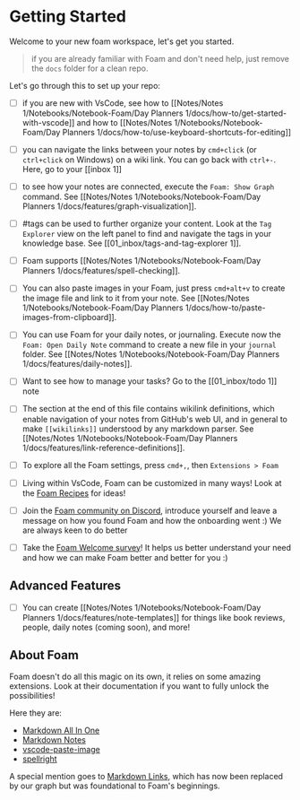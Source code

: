 # Getting Started

Welcome to your new foam workspace, let's get you started.

> if you are already familiar with Foam and don't need help, just remove the `docs` folder for a clean repo.

Let's go through this to set up your repo:

- [ ] if you are new with VsCode, see how to [[Notes/Notes 1/Notebooks/Notebook-Foam/Day Planners 1/docs/how-to/get-started-with-vscode]] and how to [[Notes/Notes 1/Notebooks/Notebook-Foam/Day Planners 1/docs/how-to/use-keyboard-shortcuts-for-editing]]

- [ ] you can navigate the links between your notes by `cmd+click` (or `ctrl+click` on Windows) on a wiki link. You can go back with `ctrl+-`. Here, go to your [[inbox 1]]

- [ ] to see how your notes are connected, execute the `Foam: Show Graph` command. See [[Notes/Notes 1/Notebooks/Notebook-Foam/Day Planners 1/docs/features/graph-visualization]].

- [ ] #tags can be used to further organize your content. Look at the `Tag Explorer` view on the left panel to find and navigate the tags in your knowledge base. See [[01_inbox/tags-and-tag-explorer 1]].

- [ ] Foam supports [[Notes/Notes 1/Notebooks/Notebook-Foam/Day Planners 1/docs/features/spell-checking]].

- [ ] You can also paste images in your Foam, just press `cmd+alt+v` to create the image file and link to it from your note. See [[Notes/Notes 1/Notebooks/Notebook-Foam/Day Planners 1/docs/how-to/paste-images-from-clipboard]].

- [ ] You can use Foam for your daily notes, or journaling. Execute now the `Foam: Open Daily Note` command to create a new file in your `journal` folder. See [[Notes/Notes 1/Notebooks/Notebook-Foam/Day Planners 1/docs/features/daily-notes]].

- [ ] Want to see how to manage your tasks? Go to the [[01_inbox/todo 1]] note

- [ ] The section at the end of this file contains wikilink definitions, which enable navigation of your notes from GitHub's web UI, and in general to make `[[wikilinks]]` understood by any markdown parser. See [[Notes/Notes 1/Notebooks/Notebook-Foam/Day Planners 1/docs/features/link-reference-definitions]].

- [ ] To explore all the Foam settings, press `cmd+,`, then `Extensions > Foam`

- [ ] Living within VsCode, Foam can be customized in many ways! Look at the [Foam Recipes](https://foambubble.github.io/foam/recipes/recipes) for ideas!

- [ ] Join the [Foam community on Discord](https://foambubble.github.io/join-discord/e), introduce yourself and leave a message on how you found Foam and how the onboarding went :) We are always keen to do better

- [ ] Take the [Foam Welcome survey](http://foambubble.github.io/welcome-survey/e)! It helps us better understand your need and how we can make Foam better and better for you :)

## Advanced Features

- [ ] You can create [[Notes/Notes 1/Notebooks/Notebook-Foam/Day Planners 1/docs/features/note-templates]] for things like book reviews, people, daily notes (coming soon), and more!

## About Foam

Foam doesn't do all this magic on its own, it relies on some amazing extensions. Look at their documentation if you want to fully unlock the possibilities!

Here they are:
- [Markdown All In One](https://marketplace.visualstudio.com/items?itemName=yzhang.markdown-all-in-one)
- [Markdown Notes](https://marketplace.visualstudio.com/items?itemName=kortina.vscode-markdown-notes)
- [vscode-paste-image](https://github.com/mushanshitiancai/vscode-paste-image)
- [spellright](https://marketplace.visualstudio.com/items?itemName=ban.spellright)

A special mention goes to [Markdown Links](https://marketplace.visualstudio.com/items?itemName=tchayen.markdown-links), which has now been replaced by our graph but was foundational to Foam's beginnings.

